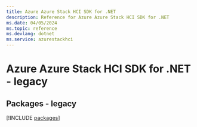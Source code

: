 ```yaml
---
title: Azure Azure Stack HCI SDK for .NET
description: Reference for Azure Azure Stack HCI SDK for .NET
ms.date: 04/05/2024
ms.topic: reference
ms.devlang: dotnet
ms.service: azurestackhci
---
```

# Azure Azure Stack HCI SDK for .NET - legacy
## Packages - legacy
[!INCLUDE [packages](azure-stack-hci-index.md)]